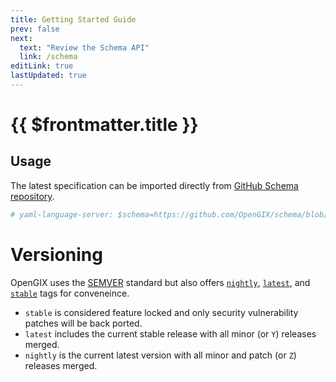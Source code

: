 ```yaml
---
title: Getting Started Guide
prev: false
next:
  text: "Review the Schema API"
  link: /schema
editLink: true
lastUpdated: true
---
```


# {{ $frontmatter.title }}

## Usage

The latest specification can be imported directly from [GitHub Schema repository](https://github.com/OpenGIX/schema/blob/latest/spec/gix.json).

```yaml
# yaml-language-server: $schema=https://github.com/OpenGIX/schema/blob/latest/spec/gix.json
```

# Versioning

OpenGIX uses the [SEMVER]() standard but also offers [`nightly`](), [`latest`](), and [`stable`]() tags for conveneince.

- `stable` is considered feature locked and only security vulnerability patches will be back ported.
- `latest` includes the current stable release with all minor (or `Y`) releases merged.
- `nightly` is the current latest version with all minor and patch (or `Z`) releases merged.
